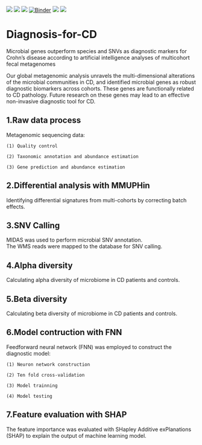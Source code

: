 ![](https://img.shields.io/badge/Python-3.8-brightgreen) ![](https://img.shields.io/badge/R-4.1.2-lightgrey) ![](https://img.shields.io/badge/Version-dev-yellowgreen) [![Binder](https://mybinder.org/badge_logo.svg)](https://mybinder.org/v2/gh/github-gs/Diagnosis-for-CD/HEAD) ![](https://img.shields.io/badge/lisense-MIT-orange) [![](https://img.shields.io/badge/Website-CADD-blue)](https://cadd.tongji.edu.cn/)

# Diagnosis-for-CD
Microbial genes outperform species and SNVs as diagnostic markers for Crohn’s disease according to artificial intelligence analyses of multicohort fecal metagenomes  

Our global metagenomic analysis unravels the multi-dimensional alterations of the microbial communities in CD, and identified microbial genes as robust diagnostic biomarkers across cohorts. These genes are functionally related to CD pathology. Future research on these genes may lead to an effective non-invasive diagnostic tool for CD.

## 1.Raw data process  

Metagenomic sequencing data:  

	(1) Quality control  

	(2) Taxonomic annotation and abundance estimation  

	(3) Gene prediction and abundance estimation  


## 2.Differential analysis with MMUPHin  

Identifying differential signatures from multi-cohorts by correcting batch effects.

## 3.SNV Calling  

MIDAS was used to perform microbial SNV annotation.  
The WMS reads were mapped to the database for SNV calling.  

## 4.Alpha diversity  

Calculating alpha diversity of microbiome in CD patients and controls.

## 5.Beta diversity  

Calculating beta diversity of microbiome in CD patients and controls.

## 6.Model contruction with FNN  

Feedforward neural network (FNN) was employed to construct the diagnostic model:  
	
	(1) Neuron network construction  

	(2) Ten fold cross-validation  

	(3) Model trainning   

	(4) Model testing  

## 7.Feature evaluation with SHAP  

The feature importance was evaluated with SHapley Additive exPlanations (SHAP) to explain the output of machine learning model.